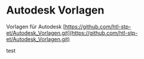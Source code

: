 # Autodesk Vorlagen
Vorlagen für Autodesk
[https://github.com/htl-stp-et/Autodesk_Vorlagen.git](https://github.com/htl-stp-et/Autodesk_Vorlagen.git)

test

